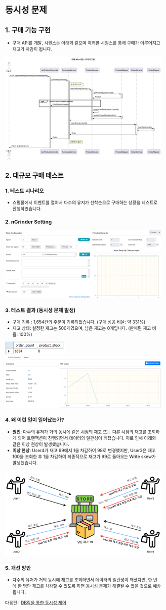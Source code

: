 # 동시성 문제

## 1. 구매 기능 구현
  - 구매 API를 개발, 시퀀스는 아래와 같으며 이러한 시퀀스를 통해 구매가 이루어지고 재고가 차감이 됩니다.

![OrderPlantUML](../images/OrderPlantUML.png)

## 2. 대규모 구매 테스트

### 1. 테스트 시나리오
  - 쇼핑몰에서 이벤트를 열어서 다수의 유저가 선착순으로 구매하는 상황을 테스트로 진행하였습니다.

### 2. nGrinder Setting       
![nGrinder-PurchaseTest](../images/nGrinder-PurchaseTest.png)

### 3. 테스트 결과 (동시성 문제 발생)
  - 구매 기록 : 1,654건의 주문이 기록되었습니다. (구매 성공 비율: 약 331%)
  - 재고 상태:  설정한 재고는 500개였으며, 남은 재고는 0개입니다. (판매된 재고 비율: 100%)

![nGrinder-PurchaseTest-Mysql-Orders-Count-And-Product-Stock](../images/nGrinder-PurchaseTest-Mysql-Orders-Count-And-Product-Stock.png)
![nGrinder-PurchaseTest-Report](../images/nGrinder-PurchaseTest-Report.png)



### 4. 왜 이런 일이 일어났는가?          
  - **원인**: 다수의 유저가 거의 동시에 같은 시점의 재고 또는 다른 시점의 재고를 조회하게 되어 트랜잭션이 진행되면서 데이터의 일관성이 깨졌습니다. 이로 인해 아래와 같은 이상 현상이 발생했습니다.
  - **이상 현상**: User4가 재고 99에서 1을 차감하여 98로 변경했지만, User3은 재고 100을 조회한 후 1을 차감하여 최종적으로 재고가 99로 돌아오는 Write skew가 발생했습니다.

  ![PurchaseError](../images/Order-Concurrency-Error.png)

### 5. 개선 방안  
  - 다수의 유저가 거의 동시에 재고를 조회하면서 데이터의 일관성이 깨졌다면, 한 번에 한 명만 재고를 차감할 수 있도록 하면 동시성 문제가 해결될 수 있을 것으로 예상됩니다.

다음편 : [DB락을 통한 동시성 제어](docs/concurrency/DBLock.md)
